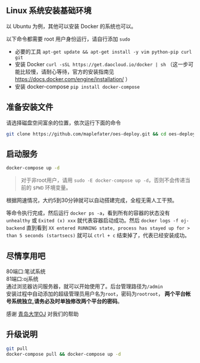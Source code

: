 ## Linux 系统安装基础环境

以 Ubuntu 为例，其他可以安装 Docker 的系统也可以。

以下命令都需要 root 用户身份运行，请自行添加 `sudo`

- 必要的工具 `apt-get update && apt-get install -y vim python-pip curl git`
- 安装 Docker `curl -sSL https://get.daocloud.io/docker | sh` （这一步可能比较慢，请耐心等待，官方的安装指南见 https://docs.docker.com/engine/installation/ ）
- 安装 docker-compose `pip install docker-compose`


## 准备安装文件

请选择磁盘空间富余的位置，依次运行下面的命令

```bash
git clone https://github.com/maplefater/oes-deploy.git && cd oes-deploy
```

## 启动服务

```bash
docker-compose up -d
```

> 对于非root用户，请用 `sudo -E docker-compose up -d`，否则不会传递当前的 `$PWD` 环境变量。

根据网速情况，大约5到30分钟就可以自动搭建完成，全程无需人工干预。

等命令执行完成，然后运行 `docker ps -a`，看到所有的容器的状态没有 `unhealthy` 或 `Exited (x) xxx` 就代表容器启动成功。然后 `docker logs -f oj-backend` 直到看到 `XX entered RUNNING state, process has stayed up for > than 5 seconds (startsecs)` 就可以 `ctrl + c` 结束掉了，代表已经安装成功。

## 尽情享用吧
80端口:笔试系统  
81端口:oj系统  
通过浏览器访问服务器，就可以开始使用了。后台管理路径为`/admin`  
安装过程中自动添加的超级管理员用户名为`root`，密码为`rootroot`， **两个平台帐号系统独立,请务必及时单独修改两个平台的密码**。

感谢 [青岛大学OJ](https://github.com/QingdaoU/OnlineJudge) 对我们的帮助

## 升级说明
```bash
git pull
docker-compose pull && docker-compose up -d
```
